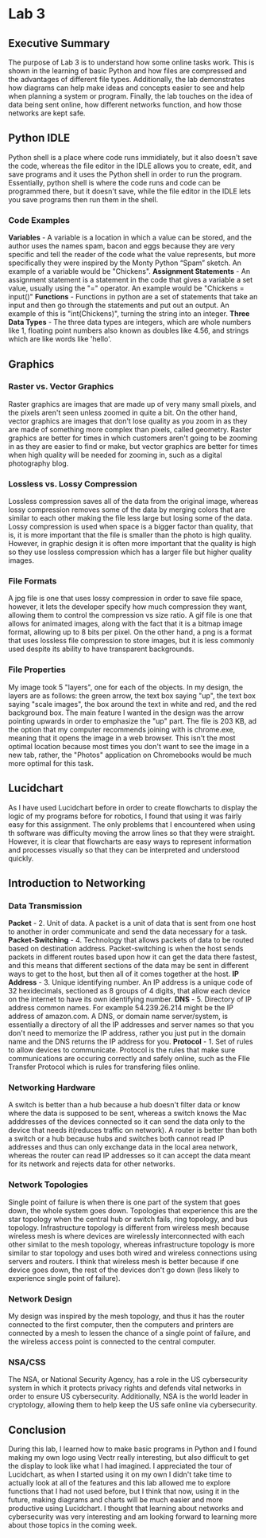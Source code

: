 # Lab 3
## Executive Summary
The purpose of Lab 3 is to understand how some online tasks work. This is shown in the learning of basic Python and how files are compressed and the advantages of different file types. Additionally, the lab demonstrates how diagrams can help make ideas and concepts easier to see and help when planning a system or program. Finally, the lab touches on the idea of data being sent online, how different networks function, and how those networks are kept safe.

## Python IDLE
Python shell is a place where code runs immidiately, but it also doesn't save the code, whereas the file editor in the IDLE allows you to create, edit, and save programs and it uses the Python shell in order to run the program. Essentially, python shell is where the code runs and code can be programmed there, but it doesn't save, while the file editor in the IDLE lets you save programs then run them in the shell.
### Code Examples
**Variables** - A variable is a location in which a value can be stored, and the author uses the names spam, bacon and eggs because they are very specific and tell the reader of the code what the value represents, but more specifically they were inspired by the Monty Python “Spam” sketch. An example of a variable would be "Chickens".
**Assignment Statements** -  An assignment statement is a statement in the code that gives a variable a set value, usually using the "=" operator. An example would be "Chickens = input()"
**Functions** - Functions in python are a set of statements that take an input and then go through the statements and put out an output. An example of this is "int(Chickens)", turning the string into an integer.
**Three Data Types** - The three data types are integers, which are whole numbers like 1, floating point numbers also known as doubles like 4.56, and strings which are like words like 'hello'.

## Graphics
### Raster vs. Vector Graphics
Raster graphics are images that are made up of very many small pixels, and the pixels aren't seen unless zoomed in quite a bit. On the other hand, vector graphics are images that don't lose quality as you zoom in as they are made of something more complex than pixels, called geometry. Raster graphics are better for times in which customers aren't going to be zooming in as they are easier to find or make, but vector graphics are better for times when high quality will be needed for zooming in, such as a digital photography blog.
### Lossless vs. Lossy Compression
Lossless compression saves all of the data from the original image, whereas lossy compression removes some of the data by merging colors that are similar to each other making the file less large but losing some of the data. Lossy compression is used when space is a bigger factor than quality, that is, it is more important that the file is smaller than the photo is high quality. However, in graphic design it is often more important that the quality is high so they use lossless compression which has a larger file but higher quality images.
### File Formats
A jpg file is one that uses lossy compression in order to save file space, however, it lets the developer specify how much compression they want, allowing them to control the compression vs size ratio. A gif file is one that allows for animated images, along with the fact that it is a bitmap image format, allowing up to 8 bits per pixel. On the other hand, a png is a format that uses lossless file compression to store images, but it is less commonly used despite its ability to have transparent backgrounds.
### File Properties
My image took 5 "layers", one for each of the objects. In my design, the layers are as follows: the green arrow, the text box saying "up", the text box saying "scale images", the box around the text in white and red, and the red background box. The main feature I wanted in the design was the arrow pointing upwards in order to emphasize the "up" part. The file is 203 KB, ad the option that my computer recommends joining with is chrome.exe, meaning that it opens the image in a web browser. This isn't the most optimal location because most times you don't want to see the image in a new tab, rather, the "Photos" application on Chromebooks would be much more optimal for this task.

## Lucidchart
As I have used Lucidchart before in order to create flowcharts to display the logic of my programs before for robotics, I found that using it was fairly easy for this assignment. The only problems that I encountered when using th software was difficulty moving the arrow lines so that they were straight. However, it is clear that flowcharts are easy ways to represent information and processes visually so that they can be interpreted and understood quickly.

## Introduction to Networking
### Data Transmission
**Packet** - 2. Unit of data. A packet is a unit of data that is sent from one host to another in order communicate and send the data necessary for a task.
**Packet-Switching** - 4. Technology that allows packets of data to be routed based on destination address. Packet-switching is when the host sends packets in different routes based upon how it can get the data there fastest, and this means that different sections of the data may be sent in different ways to get to the host, but then all of it comes together at the host.
**IP Address** - 3. Unique identifying number. An IP address is a unique code of 32 hexidecimals, sectioned as 8 groups of 4 digits, that allow each device on the internet to have its own identifying number.
**DNS** - 5. Directory of IP address common names.  For example 54.239.26.214 might be the IP address of amazon.com. A DNS, or domain name server/system, is essentially a directory of all the IP addresses and server names so that you don't need to memorize the IP address, rather you just put in the domain name and the DNS returns the IP address for you.
**Protocol** - 1. Set of rules to allow devices to communicate. Protocol is the rules that make sure communications are occuring correctly and safely online, such as the FIle Transfer Protocol which is rules for transfering files online.
### Networking Hardware
A switch is better than a hub because a hub doesn't filter data or know where the data is supposed to be sent, whereas a switch knows the Mac adddresses of the devices connected so it can send the data only to the device that needs it(reduces traffic on network). A router is better than both a switch or a hub because hubs and switches both cannot read IP addresses and thus can only exchange data in the local area network, whereas the router can read IP addresses so it can accept the data meant for its network and rejects data for other networks.
### Network Topologies
Single point of failure is when there is one part of the system that goes down, the whole system goes down. Topologies that experience this are the star topology when the central hub or switch fails, ring topology, and bus topology. Infrastructure topology is different from wireless mesh because wireless mesh is where devices are wirelessly interconnected with each other similat to the mesh topology, whereas infrastructure topology is more similar to star topology and uses both wired and wireless connections using servers and routers. I think that wireless mesh is better because if one device goes down, the rest of the devices don't go down (less likely to experience single point of failure).
### Network Design
My design was inspired by the mesh topology, and thus it has the router connected to the first computer, then the computers and printers are connected by a mesh to lessen the chance of a single point of failure, and the wireless access point is connected to the central computer.
### NSA/CSS
The NSA, or National Security Agency, has a role in the US cybersecurity system in which it protects privacy rights and defends vital networks in order to ensure US cybersecurity. Additionally, NSA is the world leader in cryptology, allowing them to help keep the US safe online via cybersecurity.

## Conclusion
During this lab, I learned how to make basic programs in Python and I found making my own logo using Vectr really interesting, but also difficult to get the display to look like what I had imagined. I appreciated the tour of Lucidchart, as when I started using it on my own I didn't take time to actually look at all of the features and this lab allowed me to explore functions that I had not used before, but I think that now, using it in the future, making diagrams and charts will be much easier and more productive using Lucidchart. I thought that learning about networks and cybersecurity was very interesting and am looking forward to learning more about those topics in the coming week.
